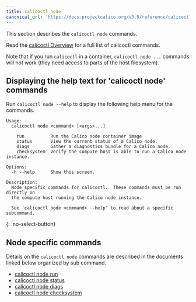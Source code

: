 ```yaml
---
title: calicoctl node
canonical_url: 'https://docs.projectcalico.org/v3.9/reference/calicoctl/node/index'
---
```


This section describes the `calicoctl node` commands.

Read the [calicoctl Overview]({{site.baseurl}}/{{page.version}}/reference/calicoctl/)
for a full list of calicoctl commands.

Note that if you run `calicoctl` in a container, `calicoctl node ...` commands will
not work (they need access to parts of the host filesystem).

## Displaying the help text for 'calicoctl node' commands

Run `calicoctl node --help` to display the following help menu for the
commands.

```
Usage:
  calicoctl node <command> [<args>...]

    run          Run the Calico node container image
    status       View the current status of a Calico node.
    diags        Gather a diagnostics bundle for a Calico node.
    checksystem  Verify the compute host is able to run a Calico node instance.

Options:
  -h --help      Show this screen.

Description:
  Node specific commands for calicoctl.  These commands must be run directly on
  the compute host running the Calico node instance.

  See 'calicoctl node <command> --help' to read about a specific subcommand.
```
{: .no-select-button}

## Node specific commands

Details on the `calicoctl node` commands are described in the documents linked below
organized by sub command.

-  [calicoctl node run]({{site.baseurl}}/{{page.version}}/reference/calicoctl/node/run)
-  [calicoctl node status]({{site.baseurl}}/{{page.version}}/reference/calicoctl/node/status)
-  [calicoctl node diags]({{site.baseurl}}/{{page.version}}/reference/calicoctl/node/diags)
-  [calicoctl node checksystem]({{site.baseurl}}/{{page.version}}/reference/calicoctl/node/checksystem)
